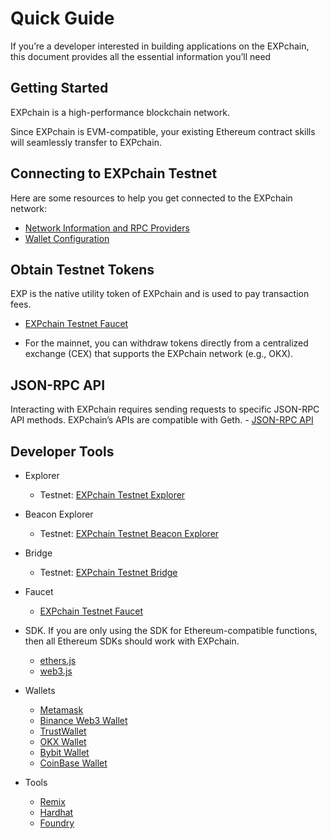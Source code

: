 # Quick Guide

If you’re a developer interested in building applications on the EXPchain, this document provides all the essential information you’ll need

## Getting Started

EXPchain is a high-performance blockchain network.

Since EXPchain is EVM-compatible, your existing Ethereum contract skills will seamlessly transfer to EXPchain.

## Connecting to EXPchain Testnet

Here are some resources to help you get connected to the EXPchain network:

- [Network Information and RPC Providers](https://github.com/PolyhedraZK/chaindocs?tab=readme-ov-file#json-rpc)
- [Wallet Configuration](https://github.com/PolyhedraZK/chaindocs?tab=readme-ov-file#wallet-configuration)

## Obtain Testnet Tokens

EXP is the native utility token of EXPchain and is used to pay transaction fees.

- [EXPchain Testnet Faucet](https://expchain.ai/faucet)

- For the mainnet, you can withdraw tokens directly from a centralized exchange (CEX) that supports the EXPchain network (e.g., OKX).

## JSON-RPC API

Interacting with EXPchain requires sending requests to specific JSON-RPC API methods. EXPchain’s APIs are compatible with Geth. - [JSON-RPC API](https://github.com/PolyhedraZK/chaindocs?tab=readme-ov-file#json-rpc)

## Developer Tools

- Explorer

  - Testnet: [EXPchain Testnet Explorer](https://blockscout-testnet.expchain.ai)

- Beacon Explorer

  - Testnet: [EXPchain Testnet Beacon Explorer](https://beacon-explorer-testnet.expchain.ai)

- Bridge

  - Testnet: [EXPchain Testnet Bridge](https://expchain.ai/bridge)

- Faucet

  - [EXPchain Testnet Faucet](https://expchain.ai/faucet)

- SDK. If you are only using the SDK for Ethereum-compatible functions, then all Ethereum SDKs should work with EXPchain.

  - [ethers.js](https://docs.ethers.org/v6/getting-started/)
  - [web3.js](https://web3js.readthedocs.io/en/v1.10.0/getting-started.html)

- Wallets

  - [Metamask](https://metamask.io)
  - [Binance Web3 Wallet](https://www.binance.com)
  - [TrustWallet](https://trustwallet.com)
  - [OKX Wallet](https://www.okx.com)
  - [Bybit Wallet](https://www.bybit.com)
  - [CoinBase Wallet](https://www.coinbase.com)

- Tools

  - [Remix](https://remix.ethereum.org/)
  - [Hardhat](https://hardhat.org/)
  - [Foundry](https://github.com/foundry-rs/foundry/)
